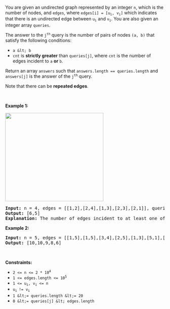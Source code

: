 You are given an undirected graph represented by an integer `` n ``, which is the number of nodes, and `` edges ``, where <code>edges[i] = [u<sub>i</sub>, v<sub>i</sub>]</code> which indicates that there is an undirected edge between <code>u<sub>i</sub></code> and <code>v<sub>i</sub></code>. You are also given an integer array `` queries ``.

The answer to the <code>j<sup>th</sup></code> query is the number of pairs of nodes `` (a, b) `` that satisfy the following conditions:

*   `` a &lt; b ``
*   `` cnt `` is __strictly greater__ than `` queries[j] ``, where `` cnt `` is the number of edges incident to `` a `` __or__ `` b ``.

Return an array `` answers `` such that `` answers.length == queries.length `` and `` answers[j] `` is the answer of the <code>j<sup>th</sup></code> query.

Note that there can be __repeated edges__.

&nbsp;

__Example 1:__

<img alt="" src="https://assets.leetcode.com/uploads/2021/02/11/screenshot-from-2021-02-11-23-07-35.png" style="width: 310px; height: 278px;"/>

<pre>
<strong>Input:</strong> n = 4, edges = [[1,2],[2,4],[1,3],[2,3],[2,1]], queries = [2,3]
<strong>Output:</strong> [6,5]
<strong>Explanation:</strong> The number of edges incident to at least one of each pair is shown above.
</pre>

__Example 2:__

<pre>
<strong>Input:</strong> n = 5, edges = [[1,5],[1,5],[3,4],[2,5],[1,3],[5,1],[2,3],[2,5]], queries = [1,2,3,4,5]
<strong>Output:</strong> [10,10,9,8,6]
</pre>

&nbsp;

__Constraints:__

*   <code>2 &lt;= n &lt;= 2 * 10<sup>4</sup></code>
*   <code>1 &lt;= edges.length &lt;= 10<sup>5</sup></code>
*   <code>1 &lt;= u<sub>i</sub>, v<sub>i</sub> &lt;= n</code>
*   <code>u<sub>i </sub>!= v<sub>i</sub></code>
*   `` 1 &lt;= queries.length &lt;= 20 ``
*   `` 0 &lt;= queries[j] &lt; edges.length ``